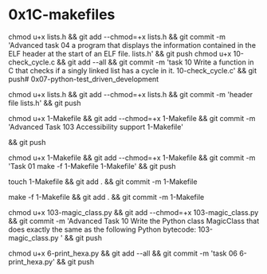 # 0x1C-makefiles

chmod u+x lists.h && git add --chmod=+x lists.h && git commit -m 'Advanced task 04 a program that displays the information contained in the ELF header at the start of an ELF file. lists.h' && git push
chmod u+x 10-check_cycle.c && git add --all && git commit -m 'task 10 Write a function in C that checks if a singly linked list has a cycle in it. 10-check_cycle.c' && git push# 0x07-python-test_driven_development

chmod u+x lists.h && git add --chmod=+x lists.h && git commit -m 'header file lists.h' && git push

chmod u+x 1-Makefile && git add --chmod=+x 1-Makefile && git commit -m 'Advanced Task 103 Accessibility support 1-Makefile'

&& git push

chmod u+x 1-Makefile && git add --chmod=+x 1-Makefile && git commit -m 'Task 01 make -f 1-Makefile 1-Makefile'
&& git push

touch 1-Makefile && git add . && git commit -m 1-Makefile

make -f 1-Makefile && git add . && git commit -m 1-Makefile

chmod u+x 103-magic_class.py && git add --chmod=+x 103-magic_class.py && git commit -m 'Advanced Task 10 Write the Python class MagicClass that does exactly the same as the following Python bytecode: 103-magic_class.py ' && git push

chmod u+x 6-print_hexa.py && git add --all && git commit -m 'task 06 6-print_hexa.py' && git push
